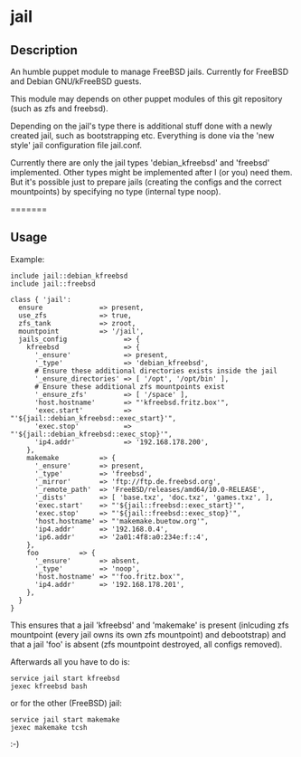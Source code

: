 jail
===

## Description

An humble puppet module to manage FreeBSD jails. Currently for FreeBSD and Debian GNU/kFreeBSD guests.

This module may depends on other puppet modules of this git repository (such as zfs and freebsd).

Depending on the jail's type there is additional stuff done with a newly created jail, such as bootstrapping etc.  Everything is done via the 'new style' jail configuration file jail.conf.

Currently there are only the jail types 'debian_kfreebsd' and 'freebsd' implemented. Other types might be implemented after I (or you) need them. But it's possible just to prepare jails (creating the configs and the correct mountpoints) by specifying no type (internal type noop).

=======

Usage
-----

Example:

    include jail::debian_kfreebsd
    include jail::freebsd

    class { 'jail':
      ensure              => present,
      use_zfs             => true,
      zfs_tank            => zroot,
      mountpoint          => '/jail',
      jails_config              => {
        kfreebsd                => {
          '_ensure'             => present,
          '_type'               => 'debian_kfreebsd',
          # Ensure these additional directories exists inside the jail
          '_ensure_directories' => [ '/opt', '/opt/bin' ], 
          # Ensure these additional zfs mountpoints exist
          '_ensure_zfs'         => [ '/space' ], 
          'host.hostname'       => "'kfreebsd.fritz.box'",
          'exec.start'          => "'${jail::debian_kfreebsd::exec_start}'",
          'exec.stop'           => "'${jail::debian_kfreebsd::exec_stop}'",
          'ip4.addr'            => '192.168.178.200',
        },
        makemake          => {
          '_ensure'       => present,
          '_type'         => 'freebsd',
          '_mirror'       => 'ftp://ftp.de.freebsd.org',
          '_remote_path'  => 'FreeBSD/releases/amd64/10.0-RELEASE',
          '_dists'        => [ 'base.txz', 'doc.txz', 'games.txz', ],
          'exec.start'    => "'${jail::freebsd::exec_start}'",
          'exec.stop'     => "'${jail::freebsd::exec_stop}'",
          'host.hostname' => "'makemake.buetow.org'",
          'ip4.addr'      => '192.168.0.4',
          'ip6.addr'      => '2a01:4f8:a0:234e:f::4',
        },
        foo          => {
          '_ensure'       => absent,
          '_type'         => 'noop',
          'host.hostname' => "'foo.fritz.box'",
          'ip4.addr'      => '192.168.178.201',
        },
      }
    }

This ensures that a jail 'kfreebsd' and 'makemake' is present (inlcuding zfs mountpoint (every jail owns its own zfs mountpoint) and debootstrap) and that a jail 'foo' is absent (zfs mountpoint destroyed, all configs removed).

Afterwards all you have to do is:

    service jail start kfreebsd
    jexec kfreebsd bash

or for the other (FreeBSD) jail:

    service jail start makemake
    jexec makemake tcsh

:-)


